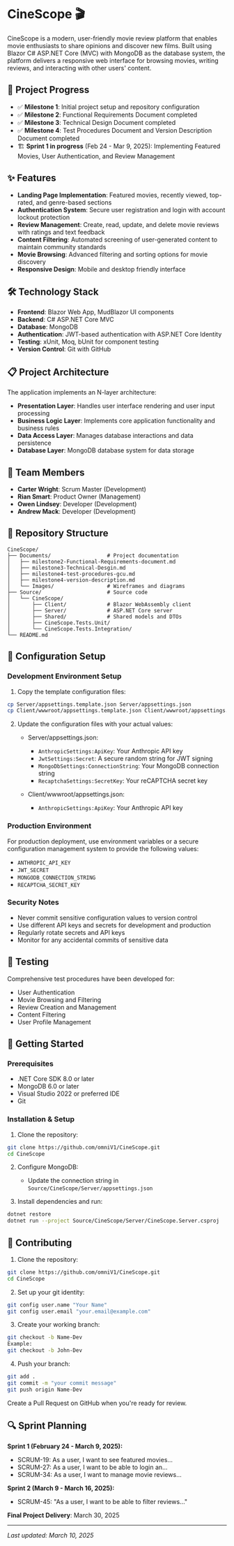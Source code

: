 # CineScope 🎬

CineScope is a modern, user-friendly movie review platform that enables movie enthusiasts to share opinions and discover new films. Built using Blazor C# ASP.NET Core (MVC) with MongoDB as the database system, the platform delivers a responsive web interface for browsing movies, writing reviews, and interacting with other users' content.

## 🚀 Project Progress

- ✅ **Milestone 1**: Initial project setup and repository configuration
- ✅ **Milestone 2**: Functional Requirements Document completed
- ✅ **Milestone 3**: Technical Design Document completed
- ✅ **Milestone 4**: Test Procedures Document and Version Description Document completed
- 🏗️ **Sprint 1 in progress** (Feb 24 - Mar 9, 2025): Implementing Featured Movies, User Authentication, and Review Management

## ✨ Features

- **Landing Page Implementation**: Featured movies, recently viewed, top-rated, and genre-based sections
- **Authentication System**: Secure user registration and login with account lockout protection
- **Review Management**: Create, read, update, and delete movie reviews with ratings and text feedback
- **Content Filtering**: Automated screening of user-generated content to maintain community standards
- **Movie Browsing**: Advanced filtering and sorting options for movie discovery
- **Responsive Design**: Mobile and desktop friendly interface

## 🛠️ Technology Stack

- **Frontend**: Blazor Web App, MudBlazor UI components
- **Backend**: C# ASP.NET Core MVC
- **Database**: MongoDB
- **Authentication**: JWT-based authentication with ASP.NET Core Identity
- **Testing**: xUnit, Moq, bUnit for component testing
- **Version Control**: Git with GitHub

## 📋 Project Architecture

The application implements an N-layer architecture:
- **Presentation Layer**: Handles user interface rendering and user input processing
- **Business Logic Layer**: Implements core application functionality and business rules
- **Data Access Layer**: Manages database interactions and data persistence
- **Database Layer**: MongoDB database system for data storage

## 👥 Team Members

- **Carter Wright**: Scrum Master (Development)
- **Rian Smart**: Product Owner (Management)
- **Owen Lindsey**: Developer (Development)
- **Andrew Mack**: Developer (Development)

## 📂 Repository Structure

```
CineScope/
├── Documents/                  # Project documentation
│   ├── milestone2-Functional-Requirements-document.md
│   ├── milestone3-Technical-Desgin.md
│   ├── milestone4-test-procedures-gcu.md
│   ├── milestone4-version-description.md
│   └── Images/                 # Wireframes and diagrams
├── Source/                     # Source code
│   └── CineScope/
│       ├── Client/             # Blazor WebAssembly client
│       ├── Server/             # ASP.NET Core server
│       ├── Shared/             # Shared models and DTOs
│       ├── CineScope.Tests.Unit/
│       └── CineScope.Tests.Integration/
└── README.md
```

## 🔧 Configuration Setup

### Development Environment Setup

1. Copy the template configuration files:
```bash
cp Server/appsettings.template.json Server/appsettings.json
cp Client/wwwroot/appsettings.template.json Client/wwwroot/appsettings.json
```

2. Update the configuration files with your actual values:
   - Server/appsettings.json:
     - `AnthropicSettings:ApiKey`: Your Anthropic API key
     - `JwtSettings:Secret`: A secure random string for JWT signing
     - `MongoDbSettings:ConnectionString`: Your MongoDB connection string
     - `RecaptchaSettings:SecretKey`: Your reCAPTCHA secret key

   - Client/wwwroot/appsettings.json:
     - `AnthropicSettings:ApiKey`: Your Anthropic API key

### Production Environment

For production deployment, use environment variables or a secure configuration management system to provide the following values:

- `ANTHROPIC_API_KEY`
- `JWT_SECRET`
- `MONGODB_CONNECTION_STRING`
- `RECAPTCHA_SECRET_KEY`

### Security Notes

- Never commit sensitive configuration values to version control
- Use different API keys and secrets for development and production
- Regularly rotate secrets and API keys
- Monitor for any accidental commits of sensitive data

## 🧪 Testing

Comprehensive test procedures have been developed for:
- User Authentication
- Movie Browsing and Filtering
- Review Creation and Management
- Content Filtering
- User Profile Management

## 🚀 Getting Started

### Prerequisites
- .NET Core SDK 8.0 or later
- MongoDB 6.0 or later
- Visual Studio 2022 or preferred IDE
- Git

### Installation & Setup
1. Clone the repository:
```bash
git clone https://github.com/omniV1/CineScope.git
cd CineScope
```

2. Configure MongoDB:
   - Update the connection string in `Source/CineScope/Server/appsettings.json`

3. Install dependencies and run:
```bash
dotnet restore
dotnet run --project Source/CineScope/Server/CineScope.Server.csproj
```

## 🤝 Contributing

1. Clone the repository:
```bash
git clone https://github.com/omniV1/CineScope.git
cd CineScope
```

2. Set up your git identity:
```bash
git config user.name "Your Name"
git config user.email "your.email@example.com"
```

3. Create your working branch:
```bash
git checkout -b Name-Dev
Example:
git checkout -b John-Dev
```

4. Push your branch:
```bash
git add .
git commit -m "your commit message"
git push origin Name-Dev
```

Create a Pull Request on GitHub when you're ready for review.

## 🔍 Sprint Planning

**Sprint 1 (February 24 - March 9, 2025):**
- SCRUM-19: As a user, I want to see featured movies...
- SCRUM-27: As a user, I want to be able to login an...
- SCRUM-34: As a user, I want to manage movie reviews...

**Sprint 2 (March 9 - March 16, 2025):**
- SCRUM-45: "As a user, I want to be able to filter reviews..."

**Final Project Delivery**: March 30, 2025

---

*Last updated: March 10, 2025*
